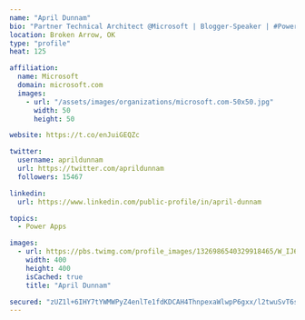 ```yaml
---
name: "April Dunnam"
bio: "Partner Technical Architect @Microsoft | Blogger-Speaker | #PowerApps, #PowerAutomate, #Office365, #SharePoint | #WIT | #Karaoke Queen"
location: Broken Arrow, OK
type: "profile"
heat: 125

affiliation:
  name: Microsoft
  domain: microsoft.com
  images:
    - url: "/assets/images/organizations/microsoft.com-50x50.jpg"
      width: 50
      height: 50

website: https://t.co/enJuiGEQZc

twitter:
  username: aprildunnam
  url: https://twitter.com/aprildunnam
  followers: 15467

linkedin:
  url: https://www.linkedin.com/public-profile/in/april-dunnam

topics:
  - Power Apps

images:
  - url: https://pbs.twimg.com/profile_images/1326986540329918465/W_IJ6Ih2_400x400.jpg
    width: 400
    height: 400
    isCached: true
    title: "April Dunnam"

secured: "zUZ1l+6IHY7tYWMWPyZ4enlTe1fdKDCAH4ThnpexaWlwpP6gxx/l2twuSvT6seQcEaN8GDoFZeZdqOnea20oCBrJVaF+rVVZTlTsR0eFkPezw+DuHUOF5e8YcvJHRoCpSzWbdIK/qyM8eQbsa4/mxqVHemtpNZgWyyKoimEj/KbFJPr9J1BxWBd9ctOA2ojg54Q4xOY3i6rVkh2ZyCqs2S8h65IdULq21sfLtrfzihI0IfYzs3n2R8oCNRhEFCNe52vaT+DDqhBcpfrCvLogGHPUq2y2B+pd0Uw1TjsULMjSsqxMJ1+8IgRkHXBJFtalj3zV/mSczp6IysWSqwM4hmIjRfWhJjtllLiZLre+9ejJKF9V4UtlJc1M0YKr+ZqBUw+8Da0tfg0gQFt/ChwTjvBfJer6IIQgYvusFX50uNo=;RzHypCZLwfL87av4rLQgIg=="
---
```


